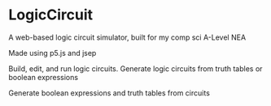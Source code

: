 # LogicCircuit
A web-based logic circuit simulator, built for my comp sci A-Level NEA

Made using p5.js and jsep

Build, edit, and run logic circuits. Generate logic circuits from truth tables or boolean expressions

Generate boolean expressions and truth tables from circuits
